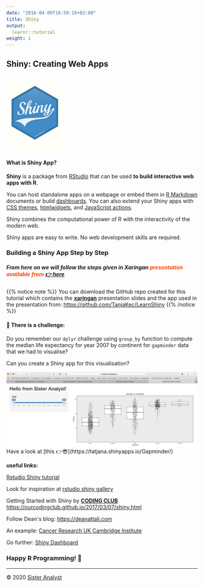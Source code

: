 ```yaml
---
date: "2016-04-09T16:50:16+02:00"
title: Shiny
output: 
  learnr::tutorial
weight: 1
---
```


## Shiny: Creating Web Apps

<img src="images/Shiny.png" width="150px" />

#### What is Shiny App?

**Shiny** is a package from [RStudio](https://www.rstudio.com) that can be used **to build interactive web apps with R**. 

You can host standalone apps on a webpage or embed them in [R Markdown](https://rmarkdown.rstudio.com) documents or build [dashboards](http://rstudio.github.io/shinydashboard/). You can also extend your Shiny apps with [CSS themes](http://rstudio.github.io/shinythemes/), [htmlwidgets](http://www.htmlwidgets.org), and [JavaScript actions](https://github.com/daattali/shinyjs/blob/master/README.md).

Shiny combines the computational power of R with the interactivity of the modern web.

Shiny apps are easy to write. No web development skills are required.

### Building a Shiny App Step by Step

##### From here on we will follow the steps given in Xaringan <span style="color:orangered">presentation available from [ 👉 here](https://tanjakec.github.io/LearnShiny/How_2_Shine.html)</span>

{{% notice note %}}
You can download the GitHub repo created for this tutorial which contains the [**xaringan**](https://github.com/yihui/xaringan) presentation slides and the app used in the presentation from: <https://github.com/TanjaKec/LearnShiny>
{{% /notice %}}

#### 💪 There is a challenge: 

Do you remember our `dplyr` challenge using `group_by` function to compute the median life expectancy for year 2007 by continent for `gapminder` data that we had to visualise?

Can you create a Shiny app for this visualisation?

<img src="images/GapminderShinyApp.png" width="750px" />
Have a look at [this 👉😎](https://tatjana.shinyapps.io/Gapminder/)


**useful links:** 

[Rstudio Shiny tutorial](https://shiny.rstudio.com/tutorial/)

Look for inspiration at [rstudio shiny gallery](https://shiny.rstudio.com/gallery/)

Getting Started with Shiny by [**CODING CLUB**](https://ourcodingclub.github.io)
<https://ourcodingclub.github.io/2017/03/07/shiny.html>

Follow Dean's blog: <https://deanattali.com>

An example: [Cancer Research UK Cambridge Institute](https://www.cruk.cam.ac.uk/core-facilities/bioinformatics-core/shiny-apps)

Go further: [Shiny Dashboard](https://rstudio.github.io/shinydashboard/)

### Happy R Programming! 📢 


-----------------------------
© 2020 [Sister Analyst](https://sisteranalyst.org)
